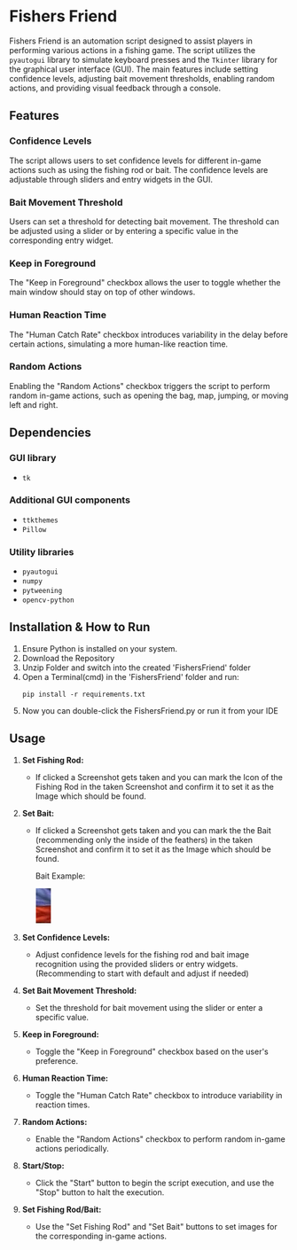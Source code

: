 # Fishers Friend

Fishers Friend is an automation script designed to assist players in performing various actions in a fishing game. The script utilizes the `pyautogui` library to simulate keyboard presses and the `Tkinter` library for the graphical user interface (GUI). The main features include setting confidence levels, adjusting bait movement thresholds, enabling random actions, and providing visual feedback through a console.

## Features

### Confidence Levels
The script allows users to set confidence levels for different in-game actions such as using the fishing rod or bait. The confidence levels are adjustable through sliders and entry widgets in the GUI.

### Bait Movement Threshold
Users can set a threshold for detecting bait movement. The threshold can be adjusted using a slider or by entering a specific value in the corresponding entry widget.

### Keep in Foreground
The "Keep in Foreground" checkbox allows the user to toggle whether the main window should stay on top of other windows.

### Human Reaction Time
The "Human Catch Rate" checkbox introduces variability in the delay before certain actions, simulating a more human-like reaction time.

### Random Actions
Enabling the "Random Actions" checkbox triggers the script to perform random in-game actions, such as opening the bag, map, jumping, or moving left and right.


## Dependencies
### GUI library
- `tk`
### Additional GUI components
- `ttkthemes`
- `Pillow`
### Utility libraries
- `pyautogui`
- `numpy`
- `pytweening`
- `opencv-python`

## Installation & How to Run

1. Ensure Python is installed on your system.
2. Download the Repository
3. Unzip Folder and switch into the created 'FishersFriend' folder
4. Open a Terminal(cmd) in the 'FishersFriend' folder and run:
   ```
   pip install -r requirements.txt
   ```
5. Now you can double-click the FishersFriend.py or run it from your IDE


## Usage
1. **Set Fishing Rod:**
   - If clicked a Screenshot gets taken and you can mark the Icon of the Fishing Rod in the taken Screenshot and confirm it to set it as the Image which should be found.
2. **Set Bait:**
   - If clicked a Screenshot gets taken and you can mark the the Bait (recommending only the inside of the feathers) in the taken Screenshot and confirm it to set it as the Image which should be found.

     Bait Example:

     ![Bait Example](images/bait_example.PNG)

1. **Set Confidence Levels:**
   - Adjust confidence levels for the fishing rod and bait image recognition using the provided sliders or entry widgets.
     (Recommending to start with default and adjust if needed)

2. **Set Bait Movement Threshold:**
   - Set the threshold for bait movement using the slider or enter a specific value.

3. **Keep in Foreground:**
   - Toggle the "Keep in Foreground" checkbox based on the user's preference.

4. **Human Reaction Time:**
   - Toggle the "Human Catch Rate" checkbox to introduce variability in reaction times.

5. **Random Actions:**
   - Enable the "Random Actions" checkbox to perform random in-game actions periodically.

6. **Start/Stop:**
   - Click the "Start" button to begin the script execution, and use the "Stop" button to halt the execution.

7. **Set Fishing Rod/Bait:**
   - Use the "Set Fishing Rod" and "Set Bait" buttons to set images for the corresponding in-game actions.




